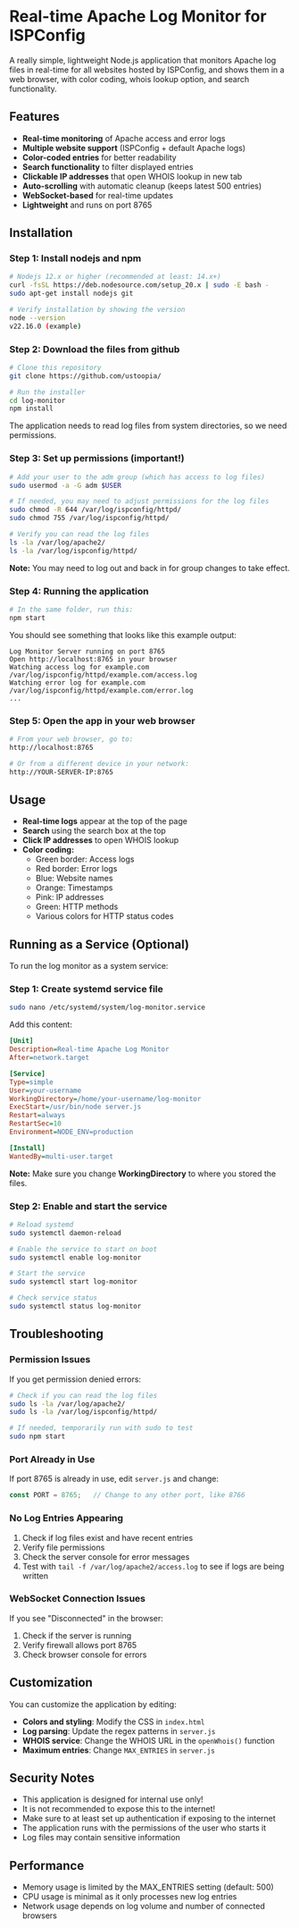 # Real-time Apache Log Monitor for ISPConfig

A really simple, lightweight Node.js application that monitors Apache log files in real-time for all websites hosted by ISPConfig, and shows them in a web browser, with color coding, whois lookup option, and search functionality.

## Features

- **Real-time monitoring** of Apache access and error logs
- **Multiple website support** (ISPConfig + default Apache logs)
- **Color-coded entries** for better readability
- **Search functionality** to filter displayed entries
- **Clickable IP addresses** that open WHOIS lookup in new tab
- **Auto-scrolling** with automatic cleanup (keeps latest 500 entries)
- **WebSocket-based** for real-time updates
- **Lightweight** and runs on port 8765

## Installation

### Step 1: Install nodejs and npm

```bash
# Nodejs 12.x or higher (recommended at least: 14.x+)
curl -fsSL https://deb.nodesource.com/setup_20.x | sudo -E bash -
sudo apt-get install nodejs git

# Verify installation by showing the version
node --version
v22.16.0 (example)
```

### Step 2: Download the files from github

```bash
# Clone this repository
git clone https://github.com/ustoopia/

# Run the installer
cd log-monitor
npm install
```

The application needs to read log files from system directories, so we need permissions.

### Step 3: Set up permissions (important!)

```bash
# Add your user to the adm group (which has access to log files)
sudo usermod -a -G adm $USER

# If needed, you may need to adjust permissions for the log files
sudo chmod -R 644 /var/log/ispconfig/httpd/
sudo chmod 755 /var/log/ispconfig/httpd/

# Verify you can read the log files
ls -la /var/log/apache2/
ls -la /var/log/ispconfig/httpd/
```

**Note:** You may need to log out and back in for group changes to take effect.

### Step 4: Running the application

```bash
# In the same folder, run this:
npm start
```

You should see something that looks like this example output:
```
Log Monitor Server running on port 8765
Open http://localhost:8765 in your browser
Watching access log for example.com /var/log/ispconfig/httpd/example.com/access.log
Watching error log for example.com /var/log/ispconfig/httpd/example.com/error.log
...
```

### Step 5: Open the app in your web browser

```bash
# From your web browser, go to:
http://localhost:8765

# Or from a different device in your network:
http://YOUR-SERVER-IP:8765
```

## Usage

- **Real-time logs** appear at the top of the page
- **Search** using the search box at the top
- **Click IP addresses** to open WHOIS lookup
- **Color coding:**
  - Green border: Access logs
  - Red border: Error logs  
  - Blue: Website names
  - Orange: Timestamps
  - Pink: IP addresses
  - Green: HTTP methods
  - Various colors for HTTP status codes



## Running as a Service (Optional)

To run the log monitor as a system service:

### Step 1: Create systemd service file

```bash
sudo nano /etc/systemd/system/log-monitor.service
```

Add this content:

```ini
[Unit]
Description=Real-time Apache Log Monitor
After=network.target

[Service]
Type=simple
User=your-username
WorkingDirectory=/home/your-username/log-monitor
ExecStart=/usr/bin/node server.js
Restart=always
RestartSec=10
Environment=NODE_ENV=production

[Install]
WantedBy=multi-user.target
```

**Note:** Make sure you change **WorkingDirectory** to where you stored the files.

### Step 2: Enable and start the service

```bash
# Reload systemd
sudo systemctl daemon-reload

# Enable the service to start on boot
sudo systemctl enable log-monitor

# Start the service
sudo systemctl start log-monitor

# Check service status
sudo systemctl status log-monitor
```

## Troubleshooting

### Permission Issues
If you get permission denied errors:
```bash
# Check if you can read the log files
sudo ls -la /var/log/apache2/
sudo ls -la /var/log/ispconfig/httpd/

# If needed, temporarily run with sudo to test
sudo npm start
```

### Port Already in Use
If port 8765 is already in use, edit `server.js` and change:
```javascript
const PORT = 8765;   // Change to any other port, like 8766
```

### No Log Entries Appearing
1. Check if log files exist and have recent entries
2. Verify file permissions
3. Check the server console for error messages
4. Test with `tail -f /var/log/apache2/access.log` to see if logs are being written

### WebSocket Connection Issues
If you see "Disconnected" in the browser:
1. Check if the server is running
2. Verify firewall allows port 8765
3. Check browser console for errors

## Customization

You can customize the application by editing:

- **Colors and styling**: Modify the CSS in `index.html`
- **Log parsing**: Update the regex patterns in `server.js`
- **WHOIS service**: Change the WHOIS URL in the `openWhois()` function
- **Maximum entries**: Change `MAX_ENTRIES` in `server.js`

## Security Notes

- This application is designed for internal use only!
- It is not recommended to expose this to the internet!
- Make sure to at least set up authentication if exposing to the internet
- The application runs with the permissions of the user who starts it
- Log files may contain sensitive information

## Performance

- Memory usage is limited by the MAX_ENTRIES setting (default: 500)
- CPU usage is minimal as it only processes new log entries
- Network usage depends on log volume and number of connected browsers

